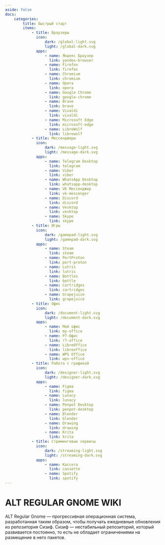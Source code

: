 ```yaml
---
aside: false
docs:
    categories:
        title: Быстрый старт
        items:
            - title: Браузеры
              icon:
                  dark: /global-light.svg
                  light: /global-dark.svg
              apps:
                  - name: Яндекс Браузер
                    link: yandex-browser
                  - name: Firefox
                    link: firefox
                  - name: Chromium
                    link: chromium
                  - name: Opera
                    link: opera
                  - name: Google Chrome
                    link: google-chrome
                  - name: Brave
                    link: brave
                  - name: Vivaldi
                    link: vivaldi
                  - name: Microsoft Edge
                    link: microsoft-edge
                  - name: LibreWolf
                    link: librewolf
            - title: Мессенджеры
              icon:
                  dark: /message-light.svg
                  light: /message-dark.svg
              apps:
                  - name: Telegram Desktop
                    link: telegram
                  - name: Viber
                    link: viber
                  - name: WhatsApp Desktop
                    link: whatsapp-desktop
                  - name: VK Мессенджер
                    link: vk-messenger
                  - name: Discord
                    link: discord
                  - name: Vesktop
                    link: vesktop
                  - name: Skype
                    link: skype
            - title: Игры
              icon:
                  dark: /gamepad-light.svg
                  light: /gamepad-dark.svg
              apps:
                  - name: Steam
                    link: steam
                  - name: PortProton
                    link: port-proton
                  - name: Lutris
                    link: lutris
                  - name: Bottles
                    link: bottle
                  - name: Сartridges
                    link: cartridges
                  - name: Grapejuice
                    link: grapejuice
            - title: Офис
              icon:
                  dark: /document-light.svg
                  light: /document-dark.svg
              apps:
                  - name: Мой офис
                    link: my-office
                  - name: Р7-Офис
                    link: r7-office
                  - name: LibreOffice
                    link: libreoffice
                  - name: WPS Office
                    link: wps-office
            - title: Работа с графикой
              icon:
                  dark: /designer-light.svg
                  light: /designer-dark.svg
              apps:
                  - name: Figma
                    link: figma
                  - name: Lunacy
                    link: lunacy
                  - name: Penpot Desktop
                    link: penpot-desktop
                  - name: Blender
                    link: blender
                  - name: Drawing
                    link: drawing
                  - name: Krita
                    link: krita
            - title: Стриминговые сервисы
              icon:
                  dark: /streaming-light.svg
                  light: /streaming-dark.svg
              apps:
                  - name: Kассета
                    link: cassette
                  - name: Spotify
                    link: spotify
---
```


# ALT REGULAR GNOME WIKI

ALT Regular Gnome — прогрессивная операционная система, разработанная таким образом, чтобы получать ежедневные обновления из репозитория Сизиф. Сизиф — нестабильный репозиторий, который развивается постоянно, то есть не обладает ограничениями на размещение в него пакетов.

<AGWCategories />
